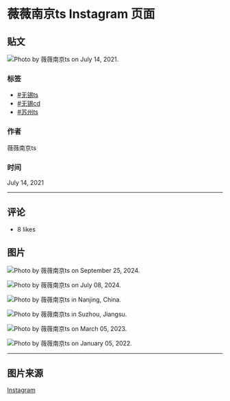 # 薇薇南京ts Instagram 页面

## 贴文

![Photo by 薇薇南京ts on July 14, 2021.](https://scontent-sjc3-1.cdninstagram.com/v/t51.29350-15/217142287_500958137665185_4443136196990427762_n.jpg?stp=dst-jpg_e35_tt6&_nc_ht=scontent-sjc3-1.cdninstagram.com&_nc_cat=109&_nc_ohc=r82NTAUF72MQ7kNvgGXcj6G&_nc_gid=acaf50e659e4437397ff3d5754dfb982&edm=ANTKIIoBAAAA&ccb=7-5&oh=00_AYD0Yxoab6TagYZsRWuE4spGpLihgIr2-TYZYKSl7jmLQw&oe=678C590E&_nc_sid=d885a2)

### 标签
- [#无锡ts](https://www.instagram.com/explore/tags/%E6%97%A0%E9%94%A1ts/)
- [#无锡cd](https://www.instagram.com/explore/tags/%E6%97%A0%E9%94%A1cd/)
- [#苏州ts](https://www.instagram.com/explore/tags/%E8%8B%8F%E5%B7%9Ets/)

### 作者
薇薇南京ts

### 时间
July 14, 2021

---

## 评论

- 8 likes

## 图片

![Photo by 薇薇南京ts on September 25, 2024.](https://scontent-sjc3-1.cdninstagram.com/v/t51.29350-15/461309941_1261755974825357_3874305013540039284_n.jpg?stp=c0.168.1350.1350a_dst-jpg_e35_s640x640_sh0.08_tt6&_nc_ht=scontent-sjc3-1.cdninstagram.com&_nc_cat=105&_nc_ohc=aoj62xNNQoIQ7kNvgHgpU-_&_nc_gid=837b6b40c9204932a3395bf0647f9968&edm=APU89FABAAAA&ccb=7-5&oh=00_AYBinjTICKlNb39mZgmWgr0PuJR2o62bN2Q5578b4K9QwA&oe=678C3EC7&_nc_sid=bc0c2c)

![Photo by 薇薇南京ts on July 08, 2024.](https://scontent-sjc3-1.cdninstagram.com/v/t51.29350-15/450451541_1205177970654497_4156551854654455290_n.jpg?stp=c0.180.1440.1440a_dst-jpg_e35_s640x640_sh0.08_tt6&_nc_ht=scontent-sjc3-1.cdninstagram.com&_nc_cat=105&_nc_ohc=LfPf647SQXAQ7kNvgE7t1Yn&_nc_gid=837b6b40c9204932a3395bf0647f9968&edm=APU89FABAAAA&ccb=7-5&oh=00_AYCsREpx9par9sqt6lW1CgxTKJq7to9SbLKUzdhWqUQ26w&oe=678C55CD&_nc_sid=bc0c2c)

![Photo by 薇薇南京ts in Nanjing, China.](https://scontent-sjc3-1.cdninstagram.com/v/t51.29350-15/434296000_2457194977821432_2859241017635630036_n.jpg?stp=c52.0.640.640a_dst-jpg_e35_tt6&_nc_ht=scontent-sjc3-1.cdninstagram.com&_nc_cat=100&_nc_ohc=uccuwK5F7EsQ7kNvgEpiqKK&_nc_gid=837b6b40c9204932a3395bf0647f9968&edm=APU89FABAAAA&ccb=7-5&oh=00_AYDrjM4MntchwlhLMQNto3CcP9Io7j-jCDhyqQzqKyYp3g&oe=678C36A7&_nc_sid=bc0c2c)

![Photo by 薇薇南京ts in Suzhou, Jiangsu.](https://scontent-sjc3-1.cdninstagram.com/v/t51.29350-15/391335592_210713351922568_6063445219080562616_n.jpg?stp=dst-jpg_e35_s640x640_sh0.08_tt6&_nc_ht=scontent-sjc3-1.cdninstagram.com&_nc_cat=104&_nc_ohc=9vPu5VLD9I8Q7kNvgHXQhZG&_nc_gid=837b6b40c9204932a3395bf0647f9968&edm=APU89FABAAAA&ccb=7-5&oh=00_AYCFSQgyVY8aYP2vM1dTwyxBK1P3ddjeubGXyMc-dblXZw&oe=678C5285&_nc_sid=bc0c2c)

![Photo by 薇薇南京ts on March 05, 2023.](https://scontent-sjc3-1.cdninstagram.com/v/t51.29350-15/330367338_917044522769510_1349012973506333423_n.jpg?stp=c0.121.1283.1283a_dst-jpg_e35_s640x640_sh0.08_tt6&_nc_ht=scontent-sjc3-1.cdninstagram.com&_nc_cat=102&_nc_ohc=XVcqH296cSIQ7kNvgFcuxSW&_nc_gid=837b6b40c9204932a3395bf0647f9968&edm=APU89FABAAAA&ccb=7-5&oh=00_AYCUgfyUITRsjoU2sePSk4f3-rvwP28Cr2F0EPHRX1HjHQ&oe=678C4E53&_nc_sid=bc0c2c)

![Photo by 薇薇南京ts on January 05, 2022.](https://scontent-sjc3-1.cdninstagram.com/v/t51.29350-15/271250604_1277338086112151_337232791450125812_n.jpg?stp=c0.105.1023.1023a_dst-jpg_e35_s640x640_sh0.08_tt6&_nc_ht=scontent-sjc3-1.cdninstagram.com&_nc_cat=111&_nc_ohc=Nn7AS152nNkQ7kNvgHItYwA&_nc_gid=837b6b40c9204932a3395bf0647f9968&edm=APU89FABAAAA&ccb=7-5&oh=00_AYCfkK3i4YMEAC5nrK-2VaPXBB7rKcCsoJ1bJA6dZ7AIaA&oe=678C39FE&_nc_sid=bc0c2c)

---

## 图片来源
[Instagram](https://instagram.com)